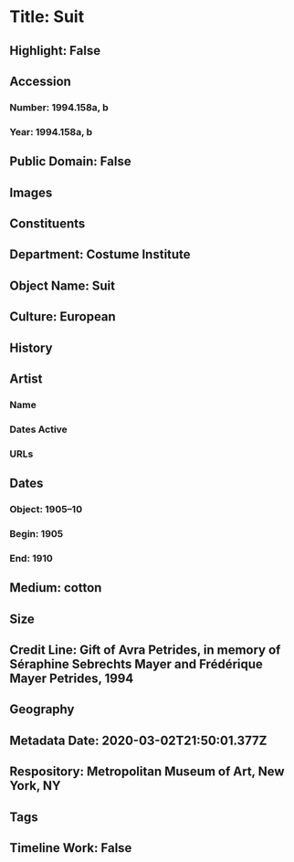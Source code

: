 # Title: Suit
## Highlight: False
## Accession
### Number: 1994.158a, b
### Year: 1994.158a, b
## Public Domain: False
## Images
## Constituents
## Department: Costume Institute
## Object Name: Suit
## Culture: European
## History
## Artist
### Name
### Dates Active
### URLs
## Dates
### Object: 1905–10
### Begin: 1905
### End: 1910
## Medium: cotton
## Size
## Credit Line: Gift of Avra Petrides, in memory of Séraphine Sebrechts Mayer and Frédérique Mayer Petrides, 1994
## Geography
## Metadata Date: 2020-03-02T21:50:01.377Z
## Respository: Metropolitan Museum of Art, New York, NY
## Tags
## Timeline Work: False
